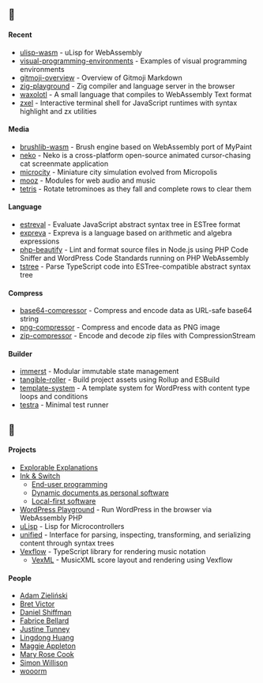 ## :seedling:

#### Recent

- [ulisp-wasm](https://github.com/eliot-akira/ulisp-wasm) - uLisp for WebAssembly
- [visual-programming-environments](https://github.com/eliot-akira/visual-programming-environments) - Examples of visual programming environments
- [gitmoji-overview](https://github.com/eliot-akira/gitmoji-overview) - Overview of Gitmoji Markdown
- [zig-playground](https://github.com/eliot-akira/zig-playground) - Zig compiler and language server in the browser
- [waxolotl](https://github.com/eliot-akira/waxolotl) - A small language that compiles to WebAssembly Text format
- [zxel](https://github.com/eliot-akira/zxel) - Interactive terminal shell for JavaScript runtimes with syntax highlight and zx utilities

#### Media

- [brushlib-wasm](https://github.com/eliot-akira/brushlib-wasm) - Brush engine based on WebAssembly port of MyPaint
- [neko](https://github.com/eliot-akira/neko) - Neko is a cross-platform open-source animated cursor-chasing cat screenmate application
- [microcity](https://github.com/eliot-akira/microcity) - Miniature city simulation evolved from Micropolis
- [mooz](https://github.com/moozap/mooz) - Modules for web audio and music
- [tetris](https://github.com/eliot-akira/tetris) - Rotate tetrominoes as they fall and complete rows to clear them

#### Language

- [estreval](https://github.com/expreva/estreval) - Evaluate JavaScript abstract syntax tree in ESTree format 
- [expreva](https://github.com/expreva) - Expreva is a language based on arithmetic and algebra expressions
- [php-beautify](https://github.com/TangibleInc/php-beautify) - Lint and format source files in Node.js using PHP Code Sniffer and WordPress Code Standards running on PHP WebAssembly
- [tstree](https://github.com/expreva/tstree) - Parse TypeScript code into ESTree-compatible abstract syntax tree

#### Compress

- [base64-compressor](https://github.com/eliot-akira/base64-compressor) - Compress and encode data as URL-safe base64 string
- [png-compressor](https://github.com/eliot-akira/png-compressor) - Compress and encode data as PNG image
- [zip-compressor](https://github.com/eliot-akira/zip-compressor) - Encode and decode zip files with CompressionStream

#### Builder

- [immerst](https://github.com/eliot-akira/immerst) - Modular immutable state management
- [tangible-roller](https://github.com/TangibleInc/tangible-roller) - Build project assets using Rollup and ESBuild 
- [template-system](https://github.com/TangibleInc/template-system) - A template system for WordPress with content type loops and conditions 
- [testra](https://github.com/eliot-akira/testra) - Minimal test runner

## :eyes:

#### Projects

- [Explorable Explanations](https://explorabl.es/all/)
- [Ink & Switch](https://www.inkandswitch.com)
  - [End-user programming](https://www.inkandswitch.com/end-user-programming/)
  - [Dynamic documents as personal software](https://www.inkandswitch.com/potluck/)
  - [Local-first software](https://www.inkandswitch.com/local-first/)
- [WordPress Playground](https://github.com/WordPress/wordpress-playground) - Run WordPress in the browser via WebAssembly PHP
- [uLisp](http://www.ulisp.com/) - Lisp for Microcontrollers
- [unified](https://unifiedjs.com/) - Interface for parsing, inspecting, transforming, and serializing content through syntax trees 
- [Vexflow](https://github.com/vexflow/vexflow) - TypeScript library for rendering music notation
  - [VexML](https://github.com/stringsync/vexml) - MusicXML score layout and rendering using Vexflow

#### People

- [Adam Zieliński](https://github.com/adamziel)
- [Bret Victor](https://worrydream.com/)
- [Daniel Shiffman](https://github.com/shiffman)
- [Fabrice Bellard](https://bellard.org/)
- [Justine Tunney](https://github.com/jart)
- [Lingdong Huang](https://github.com/LingDong-)
- [Maggie Appleton](https://maggieappleton.com/)
- [Mary Rose Cook](https://maryrosecook.com/)
- [Simon Willison](https://github.com/simonw)
- [wooorm](https://github.com/wooorm)
